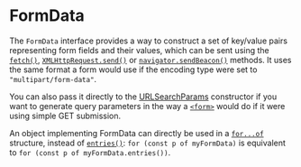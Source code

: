 # FormData


The `FormData` interface provides a way to construct a set of key/value pairs representing form fields and their values, which can be sent using the [`fetch()`][1], [`XMLHttpRequest.send()`][2] or [`navigator.sendBeacon()`][3] methods. It uses the same format a form would use if the encoding type were set to `"multipart/form-data"`.

You can also pass it directly to the [URLSearchParams][4] constructor if you want to generate query parameters in the way a [`<form>`][5] would do if it were using simple GET submission.

An object implementing FormData can directly be used in a [`for...of`][6] structure, instead of [`entries()`][7]: `for (const p of myFormData)` is equivalent to `for (const p of myFormData.entries())`.



[1]: https://developer.mozilla.org/en-US/docs/Web/API/fetch
[2]: https://developer.mozilla.org/en-US/docs/Web/API/XMLHttpRequest/send
[3]: https://developer.mozilla.org/en-US/docs/Web/API/Navigator/sendBeacon
[4]: https://developer.mozilla.org/en-US/docs/Web/API/URLSearchParams
[5]: https://developer.mozilla.org/en-US/docs/Web/HTML/Element/form
[6]: https://developer.mozilla.org/en-US/docs/Web/JavaScript/Reference/Statements/for...of
[7]: https://developer.mozilla.org/en-US/docs/Web/API/FormData/entries
[8]: https://www.youtube.com/shorts/zm7GitsAPRE "useState() not needed - the browser's got you covered! #reactjs #browser #webdevelopment"
